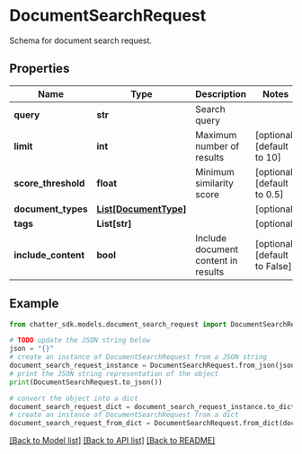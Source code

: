 # DocumentSearchRequest

Schema for document search request.

## Properties

Name | Type | Description | Notes
------------ | ------------- | ------------- | -------------
**query** | **str** | Search query | 
**limit** | **int** | Maximum number of results | [optional] [default to 10]
**score_threshold** | **float** | Minimum similarity score | [optional] [default to 0.5]
**document_types** | [**List[DocumentType]**](DocumentType.md) |  | [optional] 
**tags** | **List[str]** |  | [optional] 
**include_content** | **bool** | Include document content in results | [optional] [default to False]

## Example

```python
from chatter_sdk.models.document_search_request import DocumentSearchRequest

# TODO update the JSON string below
json = "{}"
# create an instance of DocumentSearchRequest from a JSON string
document_search_request_instance = DocumentSearchRequest.from_json(json)
# print the JSON string representation of the object
print(DocumentSearchRequest.to_json())

# convert the object into a dict
document_search_request_dict = document_search_request_instance.to_dict()
# create an instance of DocumentSearchRequest from a dict
document_search_request_from_dict = DocumentSearchRequest.from_dict(document_search_request_dict)
```
[[Back to Model list]](../README.md#documentation-for-models) [[Back to API list]](../README.md#documentation-for-api-endpoints) [[Back to README]](../README.md)


